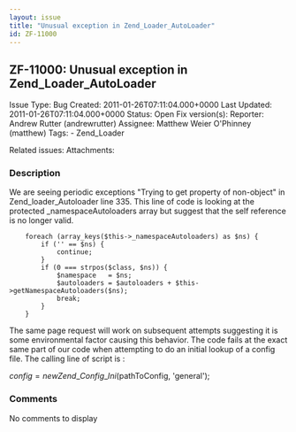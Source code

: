 ```yaml
---
layout: issue
title: "Unusual exception in Zend_Loader_AutoLoader"
id: ZF-11000
---
```


ZF-11000: Unusual exception in Zend\_Loader\_AutoLoader
-------------------------------------------------------

 Issue Type: Bug Created: 2011-01-26T07:11:04.000+0000 Last Updated: 2011-01-26T07:11:04.000+0000 Status: Open Fix version(s): 
 Reporter:  Andrew Rutter (andrewrutter)  Assignee:  Matthew Weier O'Phinney (matthew)  Tags: - Zend\_Loader
 
 Related issues: 
 Attachments: 
### Description

We are seeing periodic exceptions "Trying to get property of non-object" in Zend\_loader\_Autoloader line 335. This line of code is looking at the protected \_namespaceAutoloaders array but suggest that the self reference is no longer valid.

 
        foreach (array_keys($this->_namespaceAutoloaders) as $ns) {
            if ('' == $ns) {
                continue;
            }
            if (0 === strpos($class, $ns)) {
                $namespace   = $ns;
                $autoloaders = $autoloaders + $this->getNamespaceAutoloaders($ns);
                break;
            }
        }


The same page request will work on subsequent attempts suggesting it is some environmental factor causing this behavior. The code fails at the exact same part of our code when attempting to do an initial lookup of a config file. The calling line of script is :

$config = new Zend\_Config\_Ini($pathToConfig, 'general');

 

 

### Comments

No comments to display